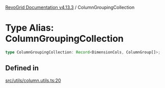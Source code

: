 [RevoGrid Documentation v4.13.3](README.md) / ColumnGroupingCollection

# Type Alias: ColumnGroupingCollection

```ts
type ColumnGroupingCollection: Record<DimensionCols, ColumnGroup[]>;
```

## Defined in

[src/utils/column.utils.ts:20](https://github.com/revolist/revogrid/blob/827fce61250cb005ab132b3ed11b8ae836712e7b/src/utils/column.utils.ts#L20)
